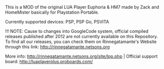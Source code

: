 This is a MOD of the original LUA Player Euphoria & HM7 made by Zack and HomeMister basically for Playstation Portable.

Currently supported devices:
PSP, PSP Go, PSVITA

!!! NOTE: Cause to changes into GoogleCode system, official compiled releases published after 2012 are not currently available on this Repository. To find all our releases, you can check them on Rinnegatamante's Website through this link: http://rinnegatamante.netsons.org

More info: http://rinnegatamante.netsons.org/site/lpp.php
| Official support board: http://luaplayerplus.proboards.com/